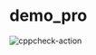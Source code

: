 # demo_pro
![cppcheck-action](https://github.com/99003203/demo_pro/workflows/cppcheck-action/badge.svg?branch=main)
